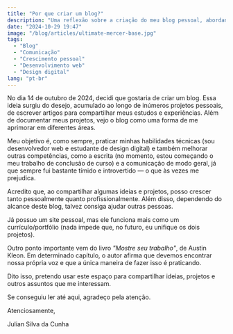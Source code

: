 ```yaml
---
title: "Por que criar um blog?"
description: "Uma reflexão sobre a criação do meu blog pessoal, abordando a importância de compartilhar projetos e experiências para desenvolver habilidades de comunicação e escrita."
date: "2024-10-29 19:47"
image: "/blog/articles/ultimate-mercer-base.jpg"
tags:
  - "Blog"
  - "Comunicação"
  - "Crescimento pessoal"
  - "Desenvolvimento web"
  - "Design digital"
lang: "pt-br"
---
```


No dia 14 de outubro de 2024, decidi que gostaria de criar um blog. Essa ideia surgiu do desejo, acumulado ao longo de inúmeros projetos pessoais, de escrever artigos para compartilhar meus estudos e experiências. Além de documentar meus projetos, vejo o blog como uma forma de me aprimorar em diferentes áreas.

Meu objetivo é, como sempre, praticar minhas habilidades técnicas (sou desenvolvedor web e estudante de design digital) e também melhorar outras competências, como a escrita (no momento, estou começando o meu trabalho de conclusão de curso) e a comunicação de modo geral, já que sempre fui bastante tímido e introvertido — o que às vezes me prejudica.

Acredito que, ao compartilhar algumas ideias e projetos, posso crescer tanto pessoalmente quanto profissionalmente. Além disso, dependendo do alcance deste blog, talvez consiga ajudar outras pessoas.

Já possuo um site pessoal, mas ele funciona mais como um currículo/portfólio (nada impede que, no futuro, eu unifique os dois projetos).

Outro ponto importante vem do livro _"Mostre seu trabalho"_, de Austin Kleon. Em determinado capítulo, o autor afirma que devemos encontrar nossa própria voz e que a única maneira de fazer isso é praticando.

Dito isso, pretendo usar este espaço para compartilhar ideias, projetos e outros assuntos que me interessam.

Se conseguiu ler até aqui, agradeço pela atenção.

Atenciosamente,

Julian Silva da Cunha
